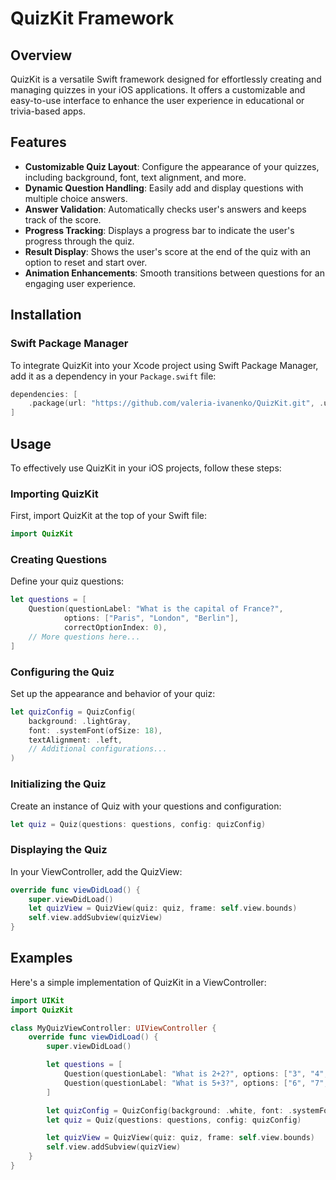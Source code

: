 # QuizKit Framework

## Overview
QuizKit is a versatile Swift framework designed for effortlessly creating and managing quizzes in your iOS applications. It offers a customizable and easy-to-use interface to enhance the user experience in educational or trivia-based apps.

## Features
- **Customizable Quiz Layout**: Configure the appearance of your quizzes, including background, font, text alignment, and more.
- **Dynamic Question Handling**: Easily add and display questions with multiple choice answers.
- **Answer Validation**: Automatically checks user's answers and keeps track of the score.
- **Progress Tracking**: Displays a progress bar to indicate the user's progress through the quiz.
- **Result Display**: Shows the user's score at the end of the quiz with an option to reset and start over.
- **Animation Enhancements**: Smooth transitions between questions for an engaging user experience.

## Installation
### Swift Package Manager
To integrate QuizKit into your Xcode project using Swift Package Manager, add it as a dependency in your `Package.swift` file:

```swift
dependencies: [
    .package(url: "https://github.com/valeria-ivanenko/QuizKit.git", .upToNextMajor(from: "1.0.0"))
]
```

## Usage
To effectively use QuizKit in your iOS projects, follow these steps:

### Importing QuizKit
First, import QuizKit at the top of your Swift file:

```swift
import QuizKit
```
### Creating Questions
Define your quiz questions:

```swift
let questions = [
    Question(questionLabel: "What is the capital of France?",
            options: ["Paris", "London", "Berlin"],
            correctOptionIndex: 0),
    // More questions here...
]
```
### Configuring the Quiz
Set up the appearance and behavior of your quiz:

```swift
let quizConfig = QuizConfig(
    background: .lightGray,
    font: .systemFont(ofSize: 18),
    textAlignment: .left,
    // Additional configurations...
)
```

### Initializing the Quiz
Create an instance of Quiz with your questions and configuration:

```swift
let quiz = Quiz(questions: questions, config: quizConfig)
````

### Displaying the Quiz
In your ViewController, add the QuizView:

```swift
override func viewDidLoad() {
    super.viewDidLoad()
    let quizView = QuizView(quiz: quiz, frame: self.view.bounds)
    self.view.addSubview(quizView)
}
```

## Examples

Here's a simple implementation of QuizKit in a ViewController:

```swift
import UIKit
import QuizKit

class MyQuizViewController: UIViewController {
    override func viewDidLoad() {
        super.viewDidLoad()

        let questions = [
            Question(questionLabel: "What is 2+2?", options: ["3", "4", "5"], correctOptionIndex: 1),
            Question(questionLabel: "What is 5+3?", options: ["6", "7", "8"], correctOptionIndex: 2)
        ]

        let quizConfig = QuizConfig(background: .white, font: .systemFont(ofSize: 18))
        let quiz = Quiz(questions: questions, config: quizConfig)

        let quizView = QuizView(quiz: quiz, frame: self.view.bounds)
        self.view.addSubview(quizView)
    }
}
```
